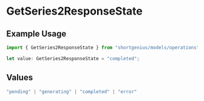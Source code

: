 # GetSeries2ResponseState

## Example Usage

```typescript
import { GetSeries2ResponseState } from "shortgenius/models/operations";

let value: GetSeries2ResponseState = "completed";
```

## Values

```typescript
"pending" | "generating" | "completed" | "error"
```